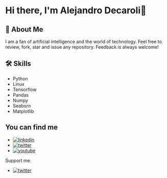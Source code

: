 # Hi there, I'm Alejandro Decaroli👋

## 🚀 About Me

I am a fan of artificial intelligence and the world of technology. Feel free to review, fork, star and issue any repository. Feedback is always welcome!

## 🛠 Skills

- Python 
- Linux 
- Tensorflow 
- Pandas 
- Numpy 
- Seaborn 
- Matplotlib 

## You can find me

- [![linkedin](https://img.shields.io/badge/linkedin-0A66C2?style=for-the-badge&logo=linkedin&logoColor=white)](https://www.linkedin.com/in/alejandro-decaroli-b5a730179/)
- [![twitter](https://img.shields.io/badge/twitter-1DA1F2?style=for-the-badge&logo=twitter&logoColor=white)](https://twitter.com/Ale_Decaroli)
- [![youtube](https://img.shields.io/badge/Youtube-red)](https://youtube.com/@IAconAlejandro?si=qbiCs9YxKyhXHKuq)

Support me

- [![twitter](https://img.shields.io/badge/twitter-1DA1F2?style=for-the-badge&logo=twitter&logoColor=white)](https://twitter.com/Ale_Decaroli)


